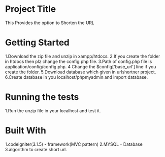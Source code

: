 # Project Title
This Provides the option to Shorten the URL

# Getting Started
1.Download the zip file and unzip in xampp/htdocs.
2.If you create the folder in htdocs then plz change the config.php file.
3.Path of config.php file is application/config/config.php.
4 Change the $config['base_url'] line if you create the folder.
5.Download database which given in urlshortner project.
6.Create database in you localhost/phpmyadmin and import database.

# Running the tests
1.Run the unzip file in your localhost and test it.
# Built With
1.codeigniter(3.1.5) - framework(MVC pattern)
2.MYSQL - Database
3.algorithm to create short url.

